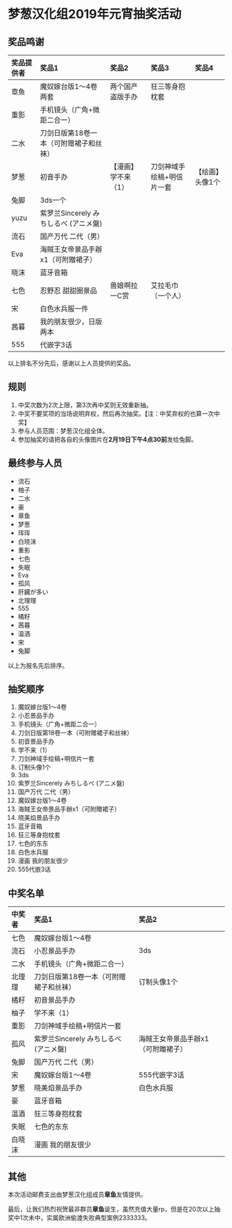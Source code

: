 # 梦葱汉化组2019年元宵抽奖活动
## 奖品鸣谢
| 奖品提供者 | 奖品1 | 奖品2 | 奖品3 | 奖品4 |
| :------ | :------ | :------ | :------ | :------ |
| 章鱼 | 魔奴嫁台版1～4卷 两套 | 两个国产盗版手办 | 狂三等身抱枕套 |
| 重影 | 手机镜头（广角+微距二合一）|
| 二水 | 刀剑日版第18卷一本（可附赠裙子和丝袜） |
| 梦葱 | 初音手办 | 【漫画】学不来（1） | 刀剑神域手绘稿+明信片一套 | 【绘画】头像1个 |
| 兔脚 | 3ds一个 |
| yuzu | 紫罗兰Sincerely みちしるべ (アニメ盤) |
| 流石 | 国产万代 二代（男） |
| Eva | 海賊王女帝景品手辦x1（可附贈裙子） |
| 晓沫 | 蓝牙音箱 |
| 七色 | 忍野忍 甜甜圈景品 |  兽娘啊拉一C赏 |  艾拉毛巾（一个人） |
| 宋 | 白色水兵服一件 |
| 茜暮 | 我的朋友很少，日版两本 |
| 555 | 代嵌字3话 |

以上排名不分先后，感谢以上人员提供的奖品。

## 规则
1. 中奖次数为2次上限，第3次再中奖则无效重新抽。
2. 中奖不要奖项的当场说明弃权，然后再次抽奖。【注：中奖弃权的也算一次中奖】
3. 参与人员范围：梦葱汉化组全体。
4. 参加抽奖的请把各自的头像图片在**2月19日下午4点30前**发给兔脚。

## 最终参与人员
- 流石
- 柚子
- 二水
- 豪
- 章鱼
- 梦葱
- 珲珲
- 白晓沫
- 重影
- 七色
- 失眠
- Eva
- 孤风
- 肝臓が多い
- 北理理
- 555
- 橘籽
- 茜暮
- 温酒
- 宋
- 兔脚

以上为报名先后排序。

## 抽奖顺序
1. 魔奴嫁台版1～4卷
2. 小忍景品手办
3. 手机镜头（广角+微距二合一）
4. 刀剑日版第18卷一本（可附赠裙子和丝袜）
5. 初音景品手办
6. 学不来（1）
7. 刀剑神域手绘稿+明信片一套
8. 订制头像1个
9. 3ds
10. 紫罗兰Sincerely みちしるべ (アニメ盤)
11. 国产万代 二代（男）
12. 魔奴嫁台版1～4卷
13. 海賊王女帝景品手辦x1（可附贈裙子）
14. 晓美焰景品手办
15. 蓝牙音箱
16. 狂三等身抱枕套
17. 七色的东东
18. 白色水兵服
19. 漫画 我的朋友很少
20. 555代嵌3话

## 中奖名单
| 中奖者 | 奖品1 | 奖品2 |
| :------ | :------ | :------ |
| 七色 | 魔奴嫁台版1～4卷 |
| 流石 | 小忍景品手办 | 3ds |
| 二水 | 手机镜头（广角+微距二合一） |
| 北理理 | 刀剑日版第18卷一本（可附赠裙子和丝袜） | 订制头像1个 |
| 橘籽 | 初音景品手办 |
| 柚子 | 学不来（1） |
| 重影 | 刀剑神域手绘稿+明信片一套 |
| 孤风 | 紫罗兰Sincerely みちしるべ (アニメ盤) | 海賊王女帝景品手辦x1（可附贈裙子）|
| 兔脚 | 国产万代 二代（男） |
| 宋 | 魔奴嫁台版1～4卷 | 555代嵌字3话 |
| 梦葱 | 晓美焰景品手办 | 白色水兵服 |
| 豪 | 蓝牙音箱 |
| 温酒 | 狂三等身抱枕套 |
| 失眠 | 七色的东东 |
| 白晓沫 | 漫画 我的朋友很少 |

## 其他
本次活动邮费支出由梦葱汉化组成员**章鱼**友情提供。

最后，让我们热烈祝贺最非群员**章鱼**诞生，虽然充值大量rp，但是在20次以上抽奖中1次未中，实属欧洲偷渡失败典型案例2333333。